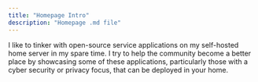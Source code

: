 ```yaml
---
title: "Homepage Intro"
description: "Homepage .md file"
---
```


<div style="text-align: justified"> 
I like to tinker with open-source service applications on my self-hosted home server in my spare time. I try to help the community become a better place by showcasing some of these applications, particularly those with a cyber security or privacy focus, that can be deployed in your home. 
</div>